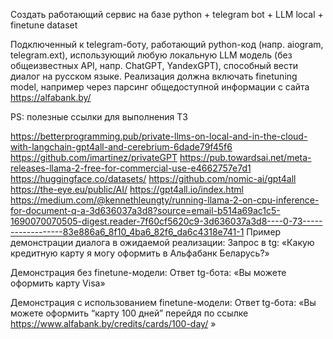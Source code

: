 Создать работающий сервис на базе python + telegram bot + LLM local + finetune dataset

Подключенный к telegram-боту, работающий python-код (напр. aiogram, telegram.ext), использующий любую локальную LLM модель (без общеизвестных API, напр. ChatGPT, YandexGPT), способный вести диалог на русском языке.
Реализация должна включать finetuning model, например через парсинг общедоступной информации с сайта https://alfabank.by/

PS: полезные ссылки для выполнения ТЗ

https://betterprogramming.pub/private-llms-on-local-and-in-the-cloud-with-langchain-gpt4all-and-cerebrium-6dade79f45f6
https://github.com/imartinez/privateGPT
https://pub.towardsai.net/meta-releases-llama-2-free-for-commercial-use-e4662757e7d1
https://huggingface.co/datasets/
https://github.com/nomic-ai/gpt4all
https://the-eye.eu/public/AI/
https://gpt4all.io/index.html
https://medium.com/@kennethleungty/running-llama-2-on-cpu-inference-for-document-q-a-3d636037a3d8?source=email-b514a69ac1c5-1690070070505-digest.reader-7f60cf5620c9-3d636037a3d8----0-73------------------83e886a6_8f10_4ba6_82f6_da6c4318e741-1
Пример демонстрации диалога в ожидаемой реализации:
Запрос в tg: «Какую кредитную карту я могу оформить в Альфабанк Беларусь?»

Демонстрация без finetune-модели:
Ответ tg-бота: «Вы можете оформить карту Visa»

Демонстрация с использованием finetune-модели:
Ответ tg-бота: «Вы можете оформить “карту 100 дней” перейдя по ссылке https://www.alfabank.by/credits/cards/100-day/ »